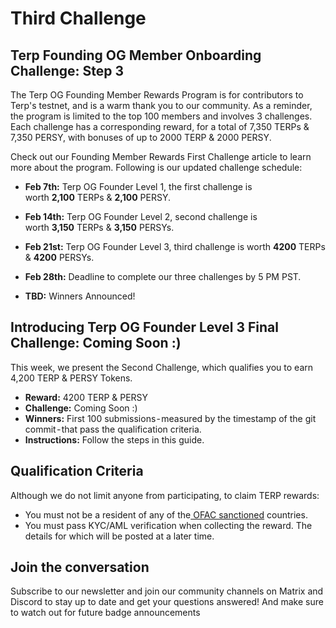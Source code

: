 # Third Challenge 
## Terp Founding OG Member Onboarding Challenge: Step 3

The Terp OG Founding Member Rewards Program is for contributors to Terp's testnet, and is a warm thank you to our community. As a reminder, the program is limited to the top 100 members and involves 3 challenges. Each challenge has a corresponding reward, for a total of 7,350 TERPs & 7,350 PERSY, with bonuses of up to 2000 TERP & 2000 PERSY.

Check out our Founding Member Rewards First Challenge article to learn more about the program. Following is our updated challenge schedule:
- **Feb 7th:** Terp OG Founder Level 1, the first challenge is \
worth **2,100** TERPs & **2,100** PERSY.

- **Feb 14th:** Terp OG Founder Level 2, second challenge is \
worth **3,150** TERPs & **3,150** PERSYs.

- **Feb 21st:** Terp OG Founder Level 3, third challenge is worth **4200** TERPs & **4200** PERSYs.

- **Feb 28th:** Deadline to complete our three challenges by 5 PM PST.

- **TBD:** Winners Announced!

## Introducing Terp OG Founder Level 3 Final Challenge: Coming Soon :)
This week, we present the Second Challenge, which qualifies you to earn 4,200 TERP & PERSY  Tokens.

- **Reward:** 4200 TERP & PERSY
- **Challenge:** Coming Soon :)
- **Winners:** First 100 submissions - measured by the timestamp of the git commit - that pass the qualification criteria.
- **Instructions:** Follow the steps in this guide.

## Qualification Criteria
Although we do not limit anyone from participating, to claim TERP rewards:
- You must not be a resident of any of the[ OFAC sanctioned](https://home.treasury.gov/policy-issues/office-of-foreign-assets-control-sanctions-programs-and-information) countries.
- You must pass KYC/AML verification when collecting the reward. The details for which will be posted at a later time.

## Join the conversation 
Subscribe to our newsletter and join our community channels on Matrix and Discord to stay up to date and get your questions answered! And make sure to watch out for future badge announcements